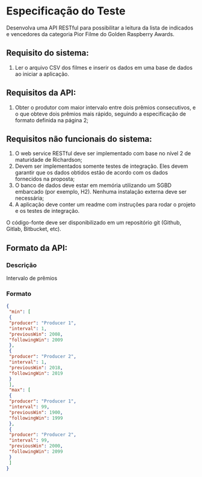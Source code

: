 # Especificação do Teste

Desenvolva uma API RESTful para possibilitar a leitura da lista de indicados e vencedores
da categoria Pior Filme do Golden Raspberry Awards.

## Requisito do sistema:

1. Ler o arquivo CSV dos filmes e inserir os dados em uma base de dados ao iniciar a aplicação.

## Requisitos da API:

1. Obter o produtor com maior intervalo entre dois prêmios consecutivos, e o que obteve dois prêmios mais rápido, seguindo a especificação de formato definida na página 2;

## Requisitos não funcionais do sistema:

1. O web service RESTful deve ser implementado com base no nível 2 de maturidade de Richardson;
2. Devem ser implementados somente testes de integração. Eles devem garantir que os dados obtidos estão de acordo com os dados fornecidos na proposta;
3. O banco de dados deve estar em memória utilizando um SGBD embarcado (por exemplo, H2). Nenhuma instalação externa deve ser necessária;
4. A aplicação deve conter um readme com instruções para rodar o projeto e os testes de integração.

O código-fonte deve ser disponibilizado em um repositório git (Github, Gitlab, Bitbucket, etc).

## Formato da API:
 
### Descrição

Intervalo de prêmios

### Formato
```json
{
 "min": [
 {
 "producer": "Producer 1",
 "interval": 1,
 "previousWin": 2008,
 "followingWin": 2009
 },
 {
 "producer": "Producer 2",
 "interval": 1,
 "previousWin": 2018,
 "followingWin": 2019
 }
 ],
 "max": [
 {
 "producer": "Producer 1",
 "interval": 99,
 "previousWin": 1900,
 "followingWin": 1999
 },
 {
 "producer": "Producer 2",
 "interval": 99,
 "previousWin": 2000,
 "followingWin": 2099
 }
 ]
}
```
